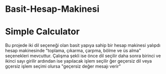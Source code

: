 # Basit-Hesap-Makinesi
# Simple Calculator 
Bu projede iki dil seçeneği olan basit yapıya sahip bir hesap makinesi yalıpdı hesap makinesinde "toplama, çıkarma, çarpma, bölme ve üs alma" seçenekleri mevcuttur.
Çalışma şekli ise önce dil seçilir daha sonra birinci ve ikinci sayı girilir ardından ise yapılacak işlem seçilir ğer geçersiz dil veya gçersiz işlem seçimi olursa "geçersiz değer mesajı verir"
